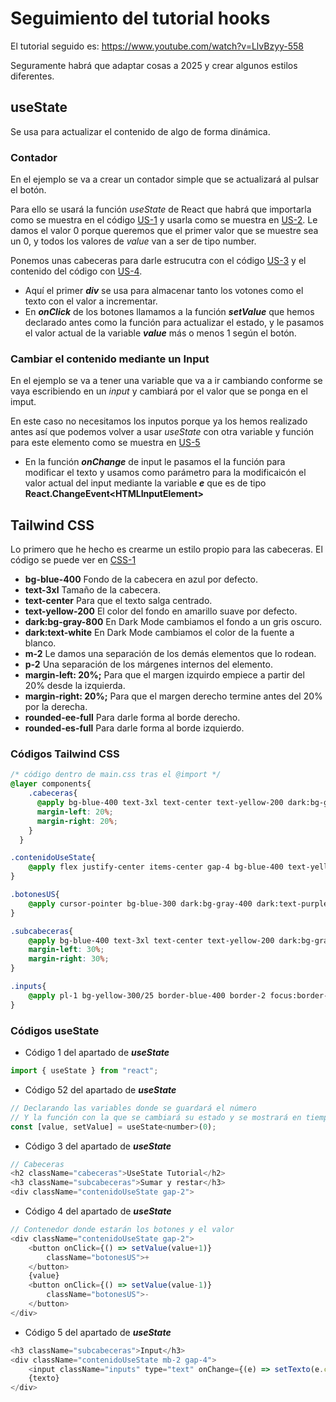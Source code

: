# Seguimiento del tutorial hooks
El tutorial seguido es: https://www.youtube.com/watch?v=LlvBzyy-558

Seguramente habrá que adaptar cosas a 2025 y crear algunos estilos diferentes.

## useState

Se usa para actualizar el contenido de algo de forma dinámica.

### Contador
En el ejemplo se va a crear un contador simple que se actualizará al pulsar el botón.

Para ello se usará la función *useState* de React que habrá que importarla como se muestra en el código [US-1](#us1) y usarla como se muestra en [US-2](#us2). Le damos el valor 0 porque queremos que el primer valor que se muestre sea un 0, y todos los valores de *value* van a ser de tipo number.

Ponemos unas cabeceras para darle estrucutra con el código [US-3](#us3) y el contenido del código con [US-4](#us4).

* Aquí el primer ***div*** se usa para almacenar tanto los votones como el texto con el valor a incrementar.
* En ***onClick*** de los botones llamamos a la función ***setValue*** que hemos declarado antes como la función para actualizar el estado, y le pasamos el valor actual de la variable ***value*** más o menos 1 según el botón.

### Cambiar el contenido mediante un Input
En el ejemplo se va a tener una variable que va a ir cambiando conforme se vaya escribiendo en un *input* y cambiará por el valor que se ponga en el imput.

En este caso no necesitamos los inputos porque ya los hemos realizado antes así que podemos volver a usar *useState* con otra variable y función para este elemento como se muestra en [US-5](#us5)

* En la función ***onChange*** de input le pasamos el la función para modificar el texto y usamos como parámetro para la modificaicón el valor actual del input mediante la variable ***e*** que es de tipo **React.ChangeEvent\<HTMLInputElement\>**


## Tailwind CSS
<a id="textcss1"></a>

Lo primero que he hecho es crearme un estilo propio para las cabeceras. El código se puede ver en [CSS-1](#CSS1)
* **bg-blue-400** Fondo de la cabecera en azul por defecto.
* **text-3xl** Tamaño de la cabecera.
* **text-center** Para que el texto salga centrado.
* **text-yellow-200** El color del fondo en amarillo suave por defecto.
* **dark:bg-gray-800** En Dark Mode cambiamos el fondo a un gris oscuro.
* **dark:text-white** En Dark Mode cambiamos el color de la fuente a blanco.
* **m-2** Le damos una separación de los demás elementos que lo rodean.
* **p-2** Una separación de los márgenes internos del elemento.
* **margin-left: 20%;** Para que el margen izquirdo empiece a partir del 20% desde la izquierda.
* **margin-right: 20%;** Para que el margen derecho termine antes del 20% por la derecha.
* **rounded-ee-full** Para darle forma al borde derecho.
* **rounded-es-full** Para darle forma al borde izquierdo.

<a id="textcss2"></a>


### Códigos Tailwind CSS
<a id="CSS1"></a>

```css
/* código dentro de main.css tras el @import */
@layer components{
    .cabeceras{
      @apply bg-blue-400 text-3xl text-center text-yellow-200 dark:bg-gray-800 dark:text-white m-2 p-2 rounded-ee-full rounded-es-full;
      margin-left: 20%;
      margin-right: 20%;
    }
  }
```
<a id="CSS2"></a>

```css
.contenidoUseState{
    @apply flex justify-center items-center gap-4 bg-blue-400 text-yellow-300 dark:text-white text-2xl dark:bg-gray-500;
}
```
<a id="CSS3"></a>

```css
.botonesUS{
    @apply cursor-pointer bg-blue-300 dark:bg-gray-400 dark:text-purple-900 rounded-full p-2 m-2 hover:bg-[#8ea6b6] transition duration-300 ease-in-out dark:transition-all;
}
```
<a id="CSS4"></a>

```css
.subcabeceras{
    @apply bg-blue-400 text-3xl text-center text-yellow-200 dark:bg-gray-800 dark:text-white m-2 p-2 rounded-ee-full rounded-es-full;
    margin-left: 30%;
    margin-right: 30%;
}
```
<a id="CSS5"></a>

```css
.inputs{
    @apply pl-1 bg-yellow-300/25 border-blue-400 border-2 focus:border-blue-700;
}
```


### Códigos useState
<a id="us1"></a>
* Código 1 del apartado de ***useState***

```js
import { useState } from "react";
```
<a id="us2"></a>
* Código 52 del apartado de ***useState***

```js
// Declarando las variables donde se guardará el número
// Y la función con la que se cambiará su estado y se mostrará en tiempo real
const [value, setValue] = useState<number>(0);
```
<a id="us3"></a>
* Código 3 del apartado de ***useState***

```js
// Cabeceras
<h2 className="cabeceras">UseState Tutorial</h2>
<h3 className="subcabeceras">Sumar y restar</h3>
<div className="contenidoUseState gap-2">
```
<a id="us4"></a>
* Código 4 del apartado de ***useState***

```js
// Contenedor donde estarán los botones y el valor
<div className="contenidoUseState gap-2">
    <button onClick={() => setValue(value+1)}
        className="botonesUS">+ 
    </button>
    {value} 
    <button onClick={() => setValue(value-1)} 
        className="botonesUS">- 
    </button>
</div>
```
<a id="us5"></a>
* Código 5 del apartado de ***useState***

```js
<h3 className="subcabeceras">Input</h3>
<div className="contenidoUseState mb-2 gap-4">
    <input className="inputs" type="text" onChange={(e) => setTexto(e.currentTarget.value)} placeholder="Escribe algo..." />
    {texto}
</div>
```